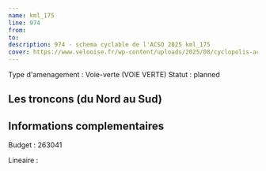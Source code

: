 ```yaml
---
name: kml_175 
line: 974
from: 
to:  
description: 974 - schema cyclable de l'ACSO 2025 kml_175 
cover: https://www.velooise.fr/wp-content/uploads/2025/08/cyclopolis-acso-974.jpg
---
```

Type d'amenagement : Voie-verte (VOIE VERTE)
Statut : planned
## Les troncons (du Nord au Sud)

## Informations complementaires

Budget  : 263041 

Lineaire :

